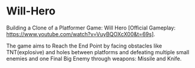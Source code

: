 # Will-Hero

Building a Clone of a Platformer Game: Will Hero [Official Gameplay: https://www.youtube.com/watch?v=VuyBQOXcX00&t=69s].

The game aims to Reach the End Point by facing obstacles like TNT(explosive) and holes between platforms and defeating multiple small enemies and one Final Big Enemy through weapons: Missile and Knife.
